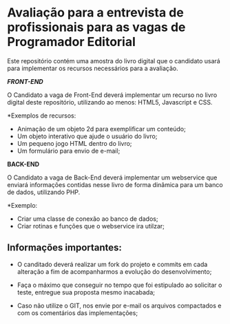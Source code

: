 # Avaliação para a entrevista de profissionais para as vagas de Programador Editorial

Este repositório contém uma amostra do livro digital que o candidato usará para implementar os recursos necessários para a avaliação.

***FRONT-END***

O Candidato a vaga de Front-End deverá implementar um recurso no livro digital deste repositório, utilizando ao menos: HTML5, Javascript e CSS.

*Exemplos de recursos:
- Animação de um objeto 2d para exemplificar um conteúdo;
- Um objeto interativo que ajude o usuário do livro;
- Um pequeno jogo HTML dentro do livro;
- Um formulário para envio de e-mail;

**BACK-END**

O Candidato a vaga de Back-End deverá implementar um webservice que enviará informações contidas nesse livro de forma dinâmica para um banco de dados, utilizando PHP.

*Exemplo:
- Criar uma classe de conexão ao banco de dados;
- Criar rotinas e funções que o webservice ira utilzar;


## <a name='toc'>Informações importantes:</a>

 * O canditado deverá realizar um fork do projeto e commits em cada alteração a fim de acompanharmos a evolução do desenvolvimento;
 
 * Faça o máximo que conseguir no tempo que foi estipulado ao solicitar o teste, entregue sua proposta mesmo inacabada;
 
 * Caso não utilize o GIT, nos envie por e-mail os arquivos compactados e com os comentários das implementações;


